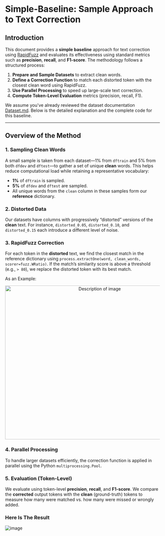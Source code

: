 # Simple-Baseline: Sample Approach to Text Correction

## Introduction
This document provides a **simple baseline** approach for text correction using [RapidFuzz](https://github.com/maxbachmann/RapidFuzz) and evaluates its effectiveness using standard metrics such as **precision**, **recall**, and **F1-score**. The methodology follows a structured process:

1. **Prepare and Sample Datasets** to extract clean words.  
2. **Define a Correction Function** to match each distorted token with the closest clean word using RapidFuzz.  
3. **Use Parallel Processing** to speed up large-scale text correction.  
4. **Compute Token-Level Evaluation** metrics (precision, recall, F1).  

We assume you've already reviewed the dataset documentation [Dataset.md](https://github.com/SL6I/Text-Correction/blob/main/Dataset.md). Below is the detailed explanation and the complete code for this baseline.

---

## Overview of the Method

### 1. Sampling Clean Words
A small sample is taken from each dataset—1% from `dftrain` and 5% from both `dfdev` and `dftest`—to gather a set of unique **clean** words. This helps reduce computational load while retaining a representative vocabulary:

- **1%** of `dftrain` is sampled.  
- **5%** of `dfdev` and `dftest` are sampled.  
- All unique words from the `clean` column in these samples form our **reference** dictionary.

### 2. Distorted Data
Our datasets have columns with progressively “distorted” versions of the **clean** text. For instance, `distorted_0.05`, `distorted_0.10`, and `distorted_0.15` each introduce a different level of noise.

### 3. RapidFuzz Correction
For each token in the **distorted** text, we find the closest match in the reference dictionary using `process.extractOne(word, clean_words, scorer=fuzz.WRatio)`. If the match’s similarity score is above a threshold (e.g., `> 80`), we replace the distorted token with its best match.

As an Example:

<div align="center">
  <img src="https://github.com/user-attachments/assets/0910c12b-0f03-4291-9f8c-ae17755e366e" width="600" height="500" alt="Description of image">
</div>




### 4. Parallel Processing
To handle larger datasets efficiently, the correction function is applied in parallel using the Python `multiprocessing.Pool`.

### 5. Evaluation (Token-Level)
We evaluate using token-level **precision**, **recall**, and **F1-score**. We compare the **corrected** output tokens with the **clean** (ground-truth) tokens to measure how many were matched vs. how many were missed or wrongly added.

### Here Is The Result
![image](https://github.com/user-attachments/assets/f0c758f2-d6da-46d6-a181-8d78adb242e3)

